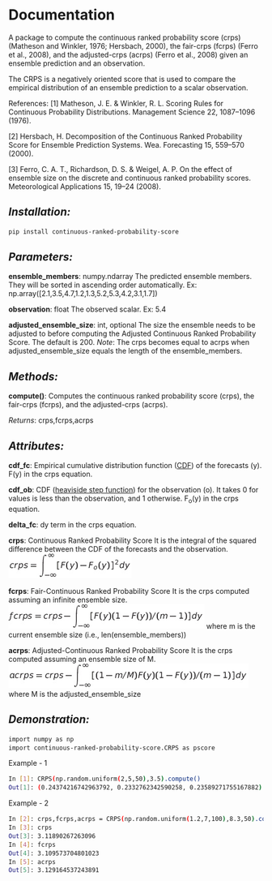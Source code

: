 # Documentation    
A package to compute the continuous ranked probability score (crps) (Matheson and Winkler, 1976; Hersbach, 2000), the fair-crps (fcrps) (Ferro et al., 2008), and the adjusted-crps (acrps) (Ferro et al., 2008) given an ensemble prediction and an observation.
    
The CRPS is a negatively oriented score that is used to compare the empirical distribution of an ensemble prediction to a scalar observation.

References:
[1] Matheson, J. E. & Winkler, R. L. Scoring Rules for Continuous Probability Distributions. Management Science 22, 1087–1096 (1976).

[2] Hersbach, H. Decomposition of the Continuous Ranked Probability Score for Ensemble Prediction Systems. Wea. Forecasting 15, 559–570 (2000).

[3] Ferro, C. A. T., Richardson, D. S. & Weigel, A. P. On the effect of ensemble size on the discrete and continuous ranked probability scores. Meteorological Applications 15, 19–24 (2008).

## _Installation:_
```sh
pip install continuous-ranked-probability-score
```

## _Parameters:_
**ensemble_members**: numpy.ndarray
The predicted ensemble members. They will be sorted in ascending order automatically.
Ex: np.array([2.1,3.5,4.7,1.2,1.3,5.2,5.3,4.2,3.1,1.7])

**observation**: float
The observed scalar.
Ex: 5.4
    
**adjusted_ensemble_size**: int, optional
The size the ensemble needs to be adjusted to before computing the Adjusted Continuous Ranked Probability Score. The default is 200. 
_Note_: The crps becomes equal to acrps when adjusted_ensemble_size equals the length of the ensemble_members.

## _Methods:_
**compute()**:
Computes the continuous ranked probability score (crps), the fair-crps (fcrps), and the adjusted-crps (acrps).

_Returns_:
crps,fcrps,acrps

## _Attributes:_
**cdf_fc**: 
Empirical cumulative distribution function ([CDF](https://en.wikipedia.org/wiki/Cumulative_distribution_function)) of the forecasts (y). F(y) in the crps equation.
   
**cdf_ob**:
CDF ([heaviside step function](https://en.wikipedia.org/wiki/Heaviside_step_function)) for the observation (o). It takes 0 for values is less than the observation, and 1 otherwise. F<sub>o</sub>(y) in the crps equation.
    
**delta_fc**:
dy term in the crps equation.
    
**crps**: Continuous Ranked Probability Score
It is the integral of the squared difference between the CDF of the forecasts and the observation.
![crps](crps.jpg)

**fcrps**: Fair-Continuous Ranked Probability Score
It is the crps computed assuming an infinite ensemble size.
![fcrps](fcrps.jpg)
where m is the current ensemble size (i.e., len(ensemble_members))

**acrps**: Adjusted-Continuous Ranked Probability Score
It is the crps computed assuming an ensemble size of M.
![acrps](acrps.jpg)
where M is the adjusted_ensemble_size

## _Demonstration:_
```sh
import numpy as np
import continuous-ranked-probability-score.CRPS as pscore
```
Example - 1
```sh
In [1]: CRPS(np.random.uniform(2,5,50),3.5).compute()
Out[1]: (0.24374216742963792, 0.2332762342590258, 0.23589271755167882)
```
Example - 2
```sh
In [2]: crps,fcrps,acrps = CRPS(np.random.uniform(1.2,7,100),8.3,50).compute()
In [3]: crps
Out[3]: 3.11890267263096
In [4]: fcrps
Out[4]: 3.109573704801023
In [5]: acrps
Out[5]: 3.129164537243891
```

